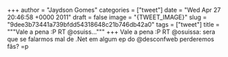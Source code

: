 
+++
author = "Jaydson Gomes"
categories = ["tweet"]
date = "Wed Apr 27 20:46:58 +0000 2011"
draft = false
image = "{TWEET_IMAGE}"
slug = "9dee3b73441a739bfdd54318648c21b746db42a0"
tags = ["tweet"]
title = """Vale a pena :P RT @osuiss..."""
+++
Vale a pena :P RT @osuissa: sera que se falarmos mal de .Net em algum ep do @desconfweb perderemos fãs? =p
